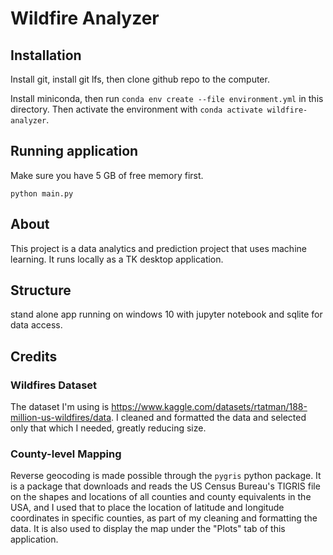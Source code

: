 # Wildfire Analyzer

## Installation

Install git, install git lfs, then clone github repo to the computer.

Install miniconda, then run `conda env create --file environment.yml` in this directory. Then activate the environment with `conda activate wildfire-analyzer`.

## Running application

Make sure you have 5 GB of free memory first.

`python main.py`

## About

This project is a data analytics and prediction project that uses machine learning. It runs locally as a TK desktop application.

## Structure

stand alone app running on windows 10 with jupyter notebook and sqlite for data access.

## Credits

### Wildfires Dataset

The dataset I'm using is https://www.kaggle.com/datasets/rtatman/188-million-us-wildfires/data. I cleaned and formatted the data and selected only that which I needed, greatly reducing size.

### County-level Mapping

Reverse geocoding is made possible through the `pygris` python package.
It is a package that downloads and reads the US Census Bureau's TIGRIS file on the shapes and locations of all counties and county equivalents in the USA, and I used that to place the location of latitude and longitude coordinates in specific counties, as part of my cleaning and formatting the data. It is also used to display the map under the "Plots" tab of this application.
